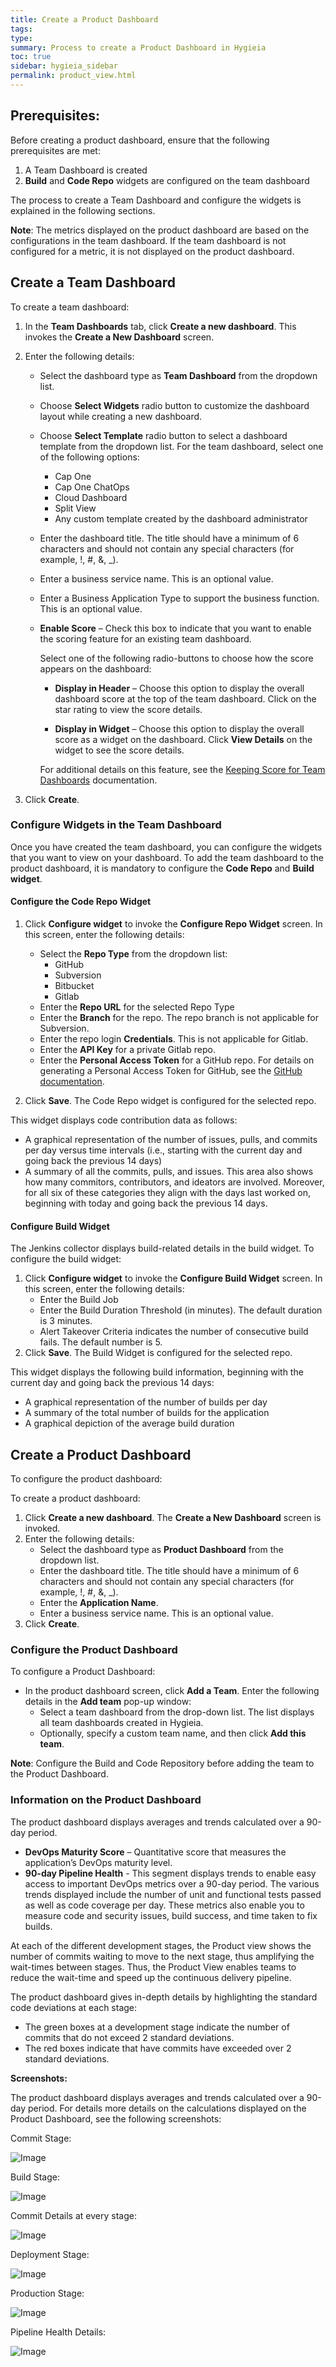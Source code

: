```yaml
---
title: Create a Product Dashboard
tags: 
type: 
summary: Process to create a Product Dashboard in Hygieia
toc: true
sidebar: hygieia_sidebar
permalink: product_view.html
---
```


## Prerequisites:

Before creating a product dashboard, ensure that the following prerequisites are met:

1. A Team Dashboard is created 
2. **Build** and **Code Repo** widgets are configured on the team dashboard

The process to create a Team Dashboard and configure the widgets is explained in the following sections.

**Note**: The metrics displayed on the product dashboard are based on the configurations in the team dashboard. If the team dashboard is not configured for a metric, it is not displayed on the product dashboard.

## Create a Team Dashboard

To create a team dashboard:

1. In the **Team Dashboards** tab, click **Create a new dashboard**. This invokes the **Create a New Dashboard** screen.
2. Enter the following details:
   - Select the dashboard type as **Team Dashboard** from the dropdown list.
   - Choose **Select Widgets** radio button to customize the dashboard layout while creating a new dashboard.
   - Choose **Select Template** radio button to select a dashboard template from the dropdown list. For the team dashboard, select one of the following options:
   
     - Cap One
	 - Cap One ChatOps
	 - Cloud Dashboard
	 - Split View
	 - Any custom template created by the dashboard administrator
	 
   - Enter the dashboard title. The title should have a minimum of 6 characters and should not contain any special characters (for example, !, #, &, _).
   - Enter a business service name. This is an optional value.
   - Enter a Business Application Type to support the business function. This is an optional value.
   - **Enable Score** – Check this box to indicate that you want to enable the scoring feature for an existing team dashboard. 
     
	 Select one of the following radio-buttons to choose how the score appears on the dashboard:

     - **Display in Header** – Choose this option to display the overall dashboard score at the top of the team dashboard. Click on the star rating to view the score details.

     - **Display in Widget** – Choose this option to display the overall score as a widget on the dashboard. Click **View Details** on the widget to see the score details. 
	 
	 For additional details on this feature, see the [Keeping Score for Team Dashboards](keeping_score.md) documentation.
	 
3. Click **Create**.

### Configure Widgets in the Team Dashboard 

Once you have created the team dashboard, you can configure the widgets that you want to view on your dashboard. To add the team dashboard to the product dashboard, it is mandatory to configure the **Code Repo** and **Build widget**.

#### Configure the Code Repo Widget

1. Click **Configure widget** to invoke the **Configure Repo Widget** screen. In this screen, enter the following details:
   - Select the **Repo Type** from the dropdown list:
     - GitHub
	 - Subversion
	 - Bitbucket
	 - Gitlab
   - Enter the **Repo URL** for the selected Repo Type
   - Enter the **Branch** for the repo. The repo branch is not applicable for Subversion.
   - Enter the repo login **Credentials**. This is not applicable for Gitlab.
   - Enter the **API Key** for a private Gitlab repo. 
   - Enter the **Personal Access Token** for a GitHub repo. For details on generating a Personal Access Token for GitHub, see the [GitHub documentation](https://help.github.com/articles/creating-a-personal-access-token-for-the-command-line/).
   
2. Click **Save**. The Code Repo widget is configured for the selected repo.

This widget displays code contribution data as follows:

- A graphical representation of the number of issues, pulls, and commits per day versus time intervals (i.e., starting with the current day and going back the previous 14 days)
- A summary of all the commits, pulls, and issues. This area also shows how many commitors, contributors, and ideators are involved. Moreover, for all six of these categories they align with the days last worked on, beginning with today and going back the previous 14 days.

#### Configure Build Widget

The Jenkins collector displays build-related details in the build widget. To configure the build widget:

1. Click **Configure widget** to invoke the **Configure Build Widget** screen. In this screen, enter the following details:
   - Enter the Build Job 
   - Enter the Build Duration Threshold (in minutes). The default duration is 3 minutes.
   - Alert Takeover Criteria indicates the number of consecutive build fails. The default number is 5.
2. Click **Save**. The Build Widget is configured for the selected repo.

This widget displays the following build information, beginning with the current day and going back the previous 14 days:

- A graphical representation of the number of builds per day
- A summary of the total number of builds for the application
- A graphical depiction of the average build duration

## Create a Product Dashboard

To configure the product dashboard:

To create a product dashboard:

1. Click **Create a new dashboard**. The **Create a New Dashboard** screen is invoked.
2. Enter the following details:
   - Select the dashboard type as **Product Dashboard** from the dropdown list.
   - Enter the dashboard title. The title should have a minimum of 6 characters and should not contain any special characters (for example, !, #, &, _).
   - Enter the **Application Name**.
   - Enter a business service name. This is an optional value.
3. Click **Create**.

### Configure the Product Dashboard

To configure a Product Dashboard:

- In the product dashboard screen, click **Add a Team**. Enter the following details in the **Add team** pop-up window:
   - Select a team dashboard from the drop-down list. The list displays all team dashboards created in Hygieia.
   - Optionally, specify a custom team name, and then click **Add this team**.

**Note**: Configure the Build and Code Repository before adding the team to the Product Dashboard.

### Information on the Product Dashboard

The product dashboard displays averages and trends calculated over a 90-day period.

- **DevOps Maturity Score** – Quantitative score that measures the application’s DevOps maturity level.
- **90-day Pipeline Health** - This segment displays trends to enable easy access to important DevOps metrics over a 90-day period. The various trends displayed include the number of unit and functional tests passed as well as code coverage per day. These metrics also enable you to measure code and security issues, build success, and time taken to fix builds.

At each of the different development stages, the Product view shows the number of commits waiting to move to the next stage, thus amplifying the wait-times between stages. Thus, the Product View enables teams to reduce the wait-time and speed up the continuous delivery pipeline. 

The product dashboard gives in-depth details by highlighting the standard code deviations at each stage:
- The green boxes at a development stage indicate the number of commits that do not exceed 2 standard deviations.
- The red boxes indicate that have commits have exceeded over 2 standard deviations.

**Screenshots:**

The product dashboard displays averages and trends calculated over a 90-day period. For details more details on the calculations displayed on the Product Dashboard, see the following screenshots:

Commit Stage:

![Image](https://hygieia.github.io/Hygieia/media/images/apiup.png/Hygieia/media/images/h2-commit-stage.png)

Build Stage:

![Image](https://hygieia.github.io/Hygieia/media/images/apiup.png/Hygieia/media/images/h2-build-stage.png)

Commit Details at every stage:

![Image](https://hygieia.github.io/Hygieia/media/images/apiup.png/Hygieia/media/images/h2-commit-details-stage.png)

Deployment Stage:

![Image](https://hygieia.github.io/Hygieia/media/images/apiup.png/Hygieia/media/images/h2-deploy-stages.png)

Production Stage:

![Image](https://hygieia.github.io/Hygieia/media/images/apiup.png/Hygieia/media/images/h2-prod-stage.png)

Pipeline Health Details:

![Image](https://hygieia.github.io/Hygieia/media/images/apiup.png/Hygieia/media/images/h2-health-details.png)

